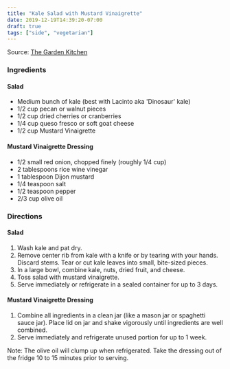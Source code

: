 ```yaml
---
title: "Kale Salad with Mustard Vinaigrette"
date: 2019-12-19T14:39:20-07:00
draft: true
tags: ["side", "vegetarian"]
---
```


Source: [The Garden Kitchen](http://www.thegardenkitchen.org)

### Ingredients
#### Salad
- Medium bunch of kale (best with Lacinto aka 'Dinosaur' kale)
- 1/2 cup pecan or walnut pieces
- 1/2 cup dried cherries or cranberries
- 1/4 cup queso fresco or soft goat cheese
- 1/2 cup Mustard Vinaigrette

#### Mustard Vinaigrette Dressing
- 1/2 small red onion, chopped finely (roughly 1/4 cup)
- 2 tablespoons rice wine vinegar
- 1 tablespoon Dijon mustard
- 1/4 teaspoon salt
- 1/2 teaspoon pepper
- 2/3 cup olive oil

### Directions
#### Salad
1. Wash kale and pat dry. 
2. Remove center rib from kale with a knife or by tearing with your hands. Discard stems. Tear or cut kale leaves into small, bite-sized pieces. 
3. In a large bowl, combine kale, nuts, dried fruit, and cheese.
4. Toss salad with mustard vinaigrette. 
5. Serve immediately or refrigerate in a sealed container for up to 3 days. 

#### Mustard Vinaigrette Dressing
1. Combine all ingredients in a clean jar (like a mason jar or spaghetti sauce jar). Place lid on jar and shake vigorously until ingredients are well combined.
2. Serve immediately and refrigerate unused portion for up to 1 week. 

Note: The olive oil will clump up when refrigerated. Take the dressing out of the fridge 10 to 15 minutes prior to serving.
